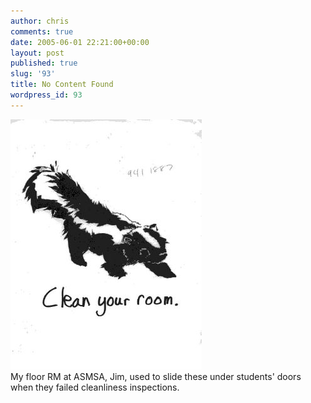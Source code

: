 ```yaml
---
author: chris
comments: true
date: 2005-06-01 22:21:00+00:00
layout: post
published: true
slug: '93'
title: No Content Found
wordpress_id: 93
---
```


[![](/static/img/document_055.jpg)](/static/img/document_055.jpg)  
My floor RM at ASMSA, Jim, used to slide these under students' doors when they failed cleanliness inspections.
